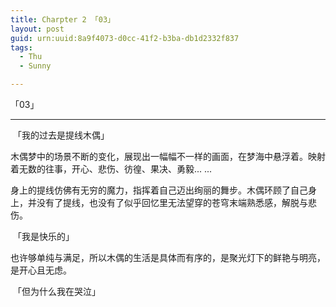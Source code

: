 ```yaml
---
title: Charpter 2 「03」
layout: post
guid: urn:uuid:8a9f4073-d0cc-41f2-b3ba-db1d2332f837
tags:
  - Thu
  - Sunny

---
```


「03」

------

​	「我的过去是提线木偶」

​	木偶梦中的场景不断的变化，展现出一幅幅不一样的画面，在梦海中悬浮着。映射着无数的往事，开心、悲伤、彷徨、果决、勇毅... ...

​	身上的提线仿佛有无穷的魔力，指挥着自己迈出绚丽的舞步。木偶环顾了自己身上，并没有了提线，也没有了似乎回忆里无法望穿的苍穹末端熟悉感，解脱与悲伤。

​	「我是快乐的」

​	也许够单纯与满足，所以木偶的生活是具体而有序的，是聚光灯下的鲜艳与明亮，是开心且无虑。

​	「但为什么我在哭泣」

​	

​	



